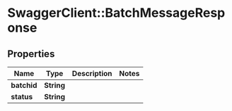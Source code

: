# SwaggerClient::BatchMessageResponse

## Properties
Name | Type | Description | Notes
------------ | ------------- | ------------- | -------------
**batchid** | **String** |  | 
**status** | **String** |  | 


